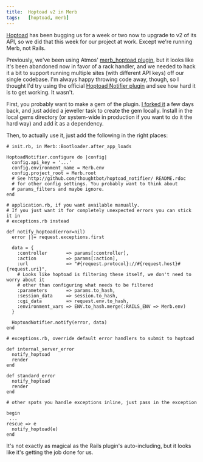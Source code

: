 ```yaml
---
title:  Hoptoad v2 in Merb
tags:   [hoptoad, merb]
---
```


[Hoptoad](http://hoptoadapp.com) has been bugging us for a week or two now to upgrade to v2 of its API, so we did that this week for our project at work. Except we're running Merb, not Rails.

Previously, we've been using Atmos' [merb_hoptoad plugin](http://github.com/atmos/merb_hoptoad_notifier), but it looks like it's been abandoned now in favor of a rack handler, and we needed to hack it a bit to support running multiple sites (with different API keys) off our single codebase. I'm always happy throwing code away, though, so I thought I'd try using the official [Hoptoad Notifier plugin](http://github.com/thoughtbot/hoptoad_notifier) and see how hard it is to get working. It wasn't.

First, you probably want to make a gem of the plugin. [I forked it](http://github.com/thoughtbot/hoptoad_notifier) a few days back, and just added a jeweller task to create the gem locally. Install in the local gems directory (or system-wide in production if you want to do it the hard way) and add it as a dependency.

Then, to actually use it, just add the following in the right places:

    # init.rb, in Merb::Bootloader.after_app_loads

    HoptoadNotifier.configure do |config|
      config.api_key = '...'
      config.environment_name = Merb.env
      config.project_root = Merb.root
      # See http://github.com/thoughtbot/hoptoad_notifier/ README.rdoc
      # for other config settings. You probably want to think about
      # params_filters and maybe ignore.
    end

    # application.rb, if you want available manually.
    # If you just want it for completely unexpected errors you can stick it in
    # exceptions.rb instead

    def notify_hoptoad(error=nil)
      error ||= request.exceptions.first

      data = {
        :controller       => params[:controller],
        :action           => params[:action],
        :url              => "#{request.protocol}://#{request.host}#{request.uri}",
        # Looks like hoptoad is filtering these itself, we don't need to worry about it
        # other than configuring what needs to be filtered
        :parameters       => params.to_hash,
        :session_data     => session.to_hash,
        :cgi_data         => request.env.to_hash,
        :environment_vars => ENV.to_hash.merge(:RAILS_ENV => Merb.env)
      }

      HoptoadNotifier.notify(error, data)
    end

    # exceptions.rb, override default error handlers to submit to hoptoad

    def internal_server_error
      notify_hoptoad
      render
    end

    def standard_error
      notify_hoptoad
      render
    end    

    # other spots you handle exceptions inline, just pass in the exception

    begin
     ...
    rescue => e
      notify_hoptoad(e)
    end

It's not exactly as magical as the Rails plugin's auto-including, but it looks like it's getting the job done for us.
